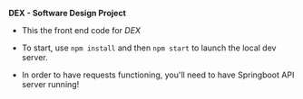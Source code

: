 **DEX - Software Design Project**

* This the front end code for *DEX*

* To start, use `npm install` and then `npm start` to launch the local dev server.

* In order to have requests functioning, you'll need to have Springboot API server running!
